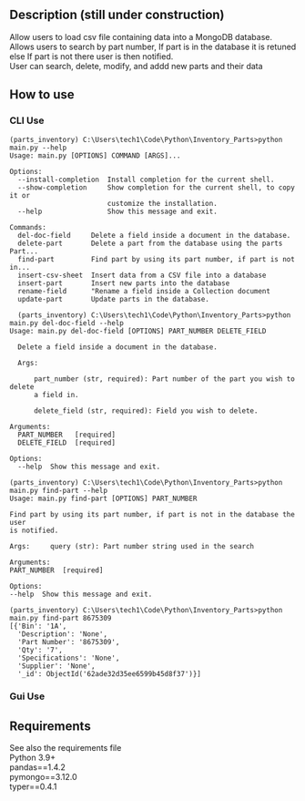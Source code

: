 ## Description (still under construction)
Allow users to load csv file containing data into a MongoDB database.  
Allows users to search by part number, If part is in the database it is retuned else If part is not there user is then notified.  
User can search, delete, modify, and addd new parts and their data  

## How to use
### CLI Use
```
(parts_inventory) C:\Users\tech1\Code\Python\Inventory_Parts>python main.py --help
Usage: main.py [OPTIONS] COMMAND [ARGS]...

Options:
  --install-completion  Install completion for the current shell.
  --show-completion     Show completion for the current shell, to copy it or
                        customize the installation.
  --help                Show this message and exit.

Commands:
  del-doc-field     Delete a field inside a document in the database.
  delete-part       Delete a part from the database using the parts Part...
  find-part         Find part by using its part number, if part is not in...
  insert-csv-sheet  Insert data from a CSV file into a database
  insert-part       Insert new parts into the database
  rename-field      "Rename a field inside a Collection document
  update-part       Update parts in the database.
```
```
  (parts_inventory) C:\Users\tech1\Code\Python\Inventory_Parts>python main.py del-doc-field --help
Usage: main.py del-doc-field [OPTIONS] PART_NUMBER DELETE_FIELD

  Delete a field inside a document in the database.

  Args:

      part_number (str, required): Part number of the part you wish to delete
      a field in.

      delete_field (str, required): Field you wish to delete.

Arguments:
  PART_NUMBER   [required]
  DELETE_FIELD  [required]

Options:
  --help  Show this message and exit.
  ```
  ```
  (parts_inventory) C:\Users\tech1\Code\Python\Inventory_Parts>python main.py find-part --help
Usage: main.py find-part [OPTIONS] PART_NUMBER

  Find part by using its part number, if part is not in the database the user
  is notified.

  Args:     query (str): Part number string used in the search

Arguments:
  PART_NUMBER  [required]

Options:
  --help  Show this message and exit.
```
```
(parts_inventory) C:\Users\tech1\Code\Python\Inventory_Parts>python main.py find-part 8675309
[{'Bin': '1A',
  'Description': 'None',
  'Part Number': '8675309',
  'Qty': '7',
  'Specifications': 'None',
  'Supplier': 'None',
  '_id': ObjectId('62ade32d35ee6599b45d8f37')}]
```
### Gui Use

## Requirements
See also the requirements file  
Python 3.9+   
pandas==1.4.2  
pymongo==3.12.0  
typer==0.4.1  
 
